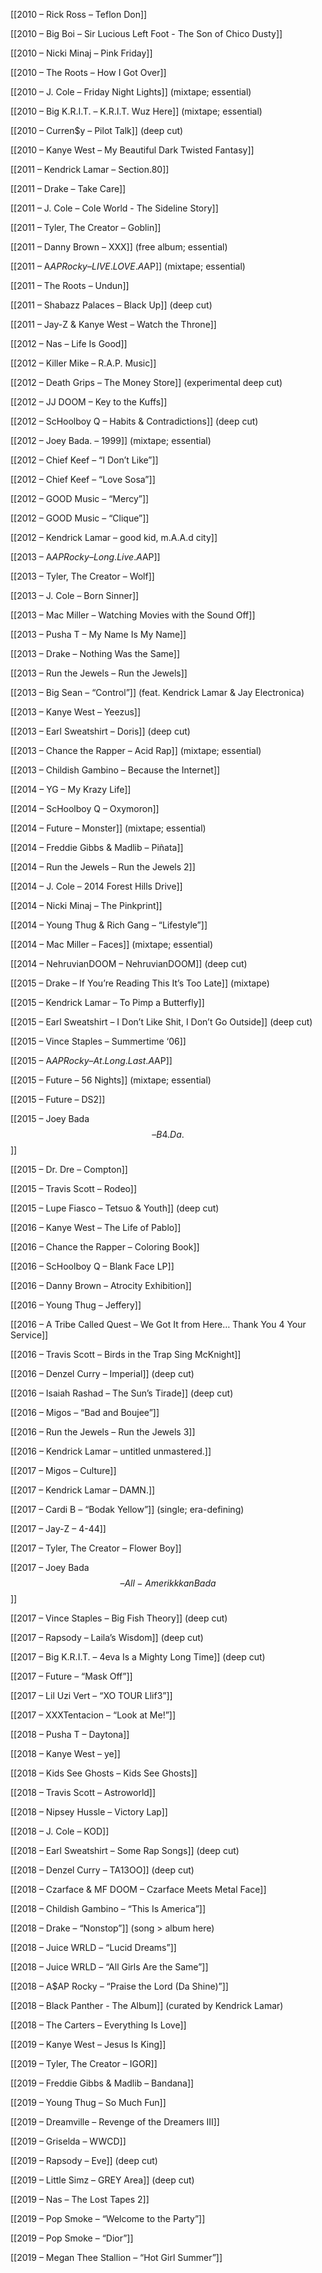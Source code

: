 [[2010 – Rick Ross – Teflon Don]]
    
[[2010 – Big Boi – Sir Lucious Left Foot - The Son of Chico Dusty]]
    
[[2010 – Nicki Minaj – Pink Friday]]
    
[[2010 – The Roots – How I Got Over]]
    
[[2010 – J. Cole – Friday Night Lights]] (mixtape; essential)
    
[[2010 – Big K.R.I.T. – K.R.I.T. Wuz Here]] (mixtape; essential)
    
[[2010 – Curren$y – Pilot Talk]] (deep cut)
    
[[2010 – Kanye West – My Beautiful Dark Twisted Fantasy]]
    
[[2011 – Kendrick Lamar – Section.80]]
    
[[2011 – Drake – Take Care]]
    
[[2011 – J. Cole – Cole World - The Sideline Story]]
    
[[2011 – Tyler, The Creator – Goblin]]
    
[[2011 – Danny Brown – XXX]] (free album; essential)
    
[[2011 – A$AP Rocky – LIVE.LOVE.A$AP]] (mixtape; essential)
    
[[2011 – The Roots – Undun]]
    
[[2011 – Shabazz Palaces – Black Up]] (deep cut)
    
[[2011 – Jay-Z & Kanye West – Watch the Throne]]
    
[[2012 – Nas – Life Is Good]]
    
[[2012 – Killer Mike – R.A.P. Music]]
    
[[2012 – Death Grips – The Money Store]] (experimental deep cut)
    
[[2012 – JJ DOOM – Key to the Kuffs]]
    
[[2012 – ScHoolboy Q – Habits & Contradictions]] (deep cut)
    
[[2012 – Joey Bada$.$ – 1999]] (mixtape; essential)
    
[[2012 – Chief Keef – “I Don’t Like”]]
    
[[2012 – Chief Keef – “Love Sosa”]]
    
[[2012 – GOOD Music – “Mercy”]]
    
[[2012 – GOOD Music – “Clique”]]
    
[[2012 – Kendrick Lamar – good kid, m.A.A.d city]]
    
[[2013 – A$AP Rocky – Long.Live.A$AP]]
    
[[2013 – Tyler, The Creator – Wolf]]
    
[[2013 – J. Cole – Born Sinner]]
    
[[2013 – Mac Miller – Watching Movies with the Sound Off]]
    
[[2013 – Pusha T – My Name Is My Name]]
    
[[2013 – Drake – Nothing Was the Same]]
    
[[2013 – Run the Jewels – Run the Jewels]]
    
[[2013 – Big Sean – “Control”]] (feat. Kendrick Lamar & Jay Electronica)
    
[[2013 – Kanye West – Yeezus]]
    
[[2013 – Earl Sweatshirt – Doris]] (deep cut)
    
[[2013 – Chance the Rapper – Acid Rap]] (mixtape; essential)
    
[[2013 – Childish Gambino – Because the Internet]]
    
[[2014 – YG – My Krazy Life]]
    
[[2014 – ScHoolboy Q – Oxymoron]]
    
[[2014 – Future – Monster]] (mixtape; essential)
    
[[2014 – Freddie Gibbs & Madlib – Piñata]]
    
[[2014 – Run the Jewels – Run the Jewels 2]]
    
[[2014 – J. Cole – 2014 Forest Hills Drive]]
    
[[2014 – Nicki Minaj – The Pinkprint]]
    
[[2014 – Young Thug & Rich Gang – “Lifestyle”]]
    
[[2014 – Mac Miller – Faces]] (mixtape; essential)
    
[[2014 – NehruvianDOOM – NehruvianDOOM]] (deep cut)
    
[[2015 – Drake – If You’re Reading This It’s Too Late]] (mixtape)
    
[[2015 – Kendrick Lamar – To Pimp a Butterfly]]
    
[[2015 – Earl Sweatshirt – I Don’t Like Shit, I Don’t Go Outside]] (deep cut)
    
[[2015 – Vince Staples – Summertime ‘06]]
    
[[2015 – A$AP Rocky – At.Long.Last.A$AP]]
    
[[2015 – Future – 56 Nights]] (mixtape; essential)
    
[[2015 – Future – DS2]]
    
[[2015 – Joey Bada$$ – B4.Da.$$]]
    
[[2015 – Dr. Dre – Compton]]
    
[[2015 – Travis Scott – Rodeo]]
    
[[2015 – Lupe Fiasco – Tetsuo & Youth]] (deep cut)
    
[[2016 – Kanye West – The Life of Pablo]]
    
[[2016 – Chance the Rapper – Coloring Book]]
    
[[2016 – ScHoolboy Q – Blank Face LP]]
    
[[2016 – Danny Brown – Atrocity Exhibition]]
    
[[2016 – Young Thug – Jeffery]]
    
[[2016 – A Tribe Called Quest – We Got It from Here… Thank You 4 Your Service]]
    
[[2016 – Travis Scott – Birds in the Trap Sing McKnight]]
    
[[2016 – Denzel Curry – Imperial]] (deep cut)
    
[[2016 – Isaiah Rashad – The Sun’s Tirade]] (deep cut)
    
[[2016 – Migos – “Bad and Boujee”]]
    
[[2016 – Run the Jewels – Run the Jewels 3]]
    
[[2016 – Kendrick Lamar – untitled unmastered.]]
    
[[2017 – Migos – Culture]]

[[2017 – Kendrick Lamar – DAMN.]]
    
[[2017 – Cardi B – “Bodak Yellow”]] (single; era-defining)

[[2017 – Jay-Z – 4-44]]
    
[[2017 – Tyler, The Creator – Flower Boy]]
    
[[2017 – Joey Bada$$ – All-Amerikkkan Bada$$]]
    
[[2017 – Vince Staples – Big Fish Theory]] (deep cut)
    
[[2017 – Rapsody – Laila’s Wisdom]] (deep cut)
    
[[2017 – Big K.R.I.T. – 4eva Is a Mighty Long Time]] (deep cut)
    
[[2017 – Future – “Mask Off”]]
    
[[2017 – Lil Uzi Vert – “XO TOUR Llif3”]]
    
[[2017 – XXXTentacion – “Look at Me!”]]
    
[[2018 – Pusha T – Daytona]]
    
[[2018 – Kanye West – ye]]
    
[[2018 – Kids See Ghosts – Kids See Ghosts]]
    
[[2018 – Travis Scott – Astroworld]]
    
[[2018 – Nipsey Hussle – Victory Lap]]
    
[[2018 – J. Cole – KOD]]
    
[[2018 – Earl Sweatshirt – Some Rap Songs]] (deep cut)
    
[[2018 – Denzel Curry – TA13OO]] (deep cut)
    
[[2018 – Czarface & MF DOOM – Czarface Meets Metal Face]]
    
[[2018 – Childish Gambino – “This Is America”]]
    
[[2018 – Drake – “Nonstop”]] (song > album here)
    
[[2018 – Juice WRLD – “Lucid Dreams”]]
    
[[2018 – Juice WRLD – “All Girls Are the Same”]]
    
[[2018 – A$AP Rocky – “Praise the Lord (Da Shine)”]]
    
[[2018 – Black Panther - The Album]] (curated by Kendrick Lamar)
    
[[2018 – The Carters – Everything Is Love]]
    
[[2019 – Kanye West – Jesus Is King]]
    
[[2019 – Tyler, The Creator – IGOR]]
    
[[2019 – Freddie Gibbs & Madlib – Bandana]]
    
[[2019 – Young Thug – So Much Fun]]
    
[[2019 – Dreamville – Revenge of the Dreamers III]]
    
[[2019 – Griselda – WWCD]]
    
[[2019 – Rapsody – Eve]] (deep cut)
    
[[2019 – Little Simz – GREY Area]] (deep cut)
    
[[2019 – Nas – The Lost Tapes 2]]
    
[[2019 – Pop Smoke – “Welcome to the Party”]]
    
[[2019 – Pop Smoke – “Dior”]]
    
[[2019 – Megan Thee Stallion – “Hot Girl Summer”]]
